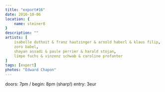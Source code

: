 ```yaml
---
title: "export#16"
date: 2016-10-06
location: {
    name: steiner8
}
description: ""
artists: [
    isabelle duthoit & franz hautzinger & arnold haberl & klaus filip,
    zoro babel,
    shayan assadi & paule perrier & harald stojan,
    limpe fuchs & vinzenz schwab & caroline profanter
]
tags: [export]
photos: "Edward Chapon"
---
```

doors: 7pm / begin: 8pm (sharp!) entry: 3eur
